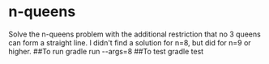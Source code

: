 # n-queens
Solve the n-queens problem with the additional restriction that no 3 queens can form a straight line. I didn't find a solution for n=8, but did for n=9 or higher.
##To run
gradle run --args=8
##To test
gradle test
